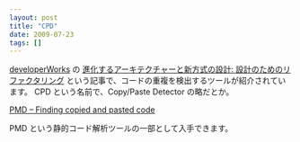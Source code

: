 ```yaml
---
layout: post
title: "CPD"
date: 2009-07-23
tags: []
---
```


[developerWorks](http://www.ibm.com/developerworks/jp/) の [進化するアーキテクチャーと新方式の設計: 設計のためのリファクタリング](http://www.ibm.com/developerworks/jp/java/library/j-eaed5/) という記事で、コードの重複を検出するツールが紹介されています。
CPD という名前で、Copy/Paste Detector の略だとか。

[PMD &#8211; Finding copied and pasted code](http://pmd.sourceforge.net/cpd.html)

PMD という静的コード解析ツールの一部として入手できます。
